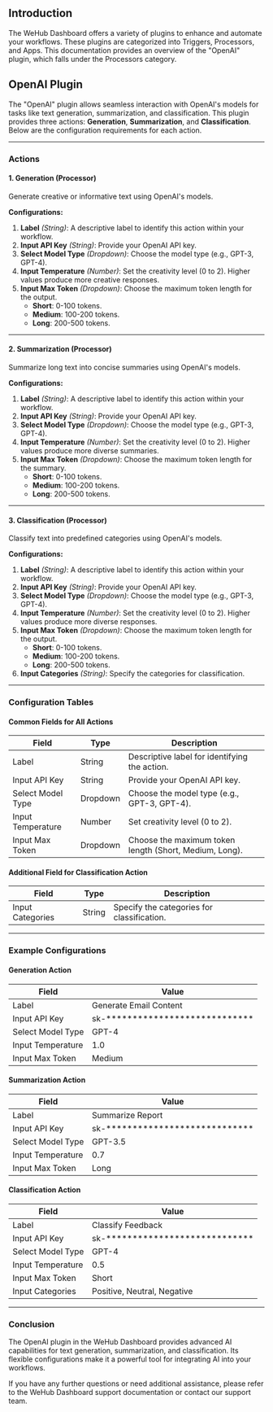 
## Introduction
The WeHub Dashboard offers a variety of plugins to enhance and automate your workflows. These plugins are categorized into Triggers, Processors, and Apps. This documentation provides an overview of the "OpenAI" plugin, which falls under the Processors category.

## OpenAI Plugin
The "OpenAI" plugin allows seamless interaction with OpenAI's models for tasks like text generation, summarization, and classification. This plugin provides three actions: **Generation**, **Summarization**, and **Classification**. Below are the configuration requirements for each action.

---

### **Actions**

#### **1. Generation (Processor)**
Generate creative or informative text using OpenAI's models.

**Configurations:**
1. **Label** *(String)*: A descriptive label to identify this action within your workflow.
2. **Input API Key** *(String)*: Provide your OpenAI API key.
3. **Select Model Type** *(Dropdown)*: Choose the model type (e.g., GPT-3, GPT-4).
4. **Input Temperature** *(Number)*: Set the creativity level (0 to 2). Higher values produce more creative responses.
5. **Input Max Token** *(Dropdown)*: Choose the maximum token length for the output.
   - **Short**: 0-100 tokens.
   - **Medium**: 100-200 tokens.
   - **Long**: 200-500 tokens.

---

#### **2. Summarization (Processor)**
Summarize long text into concise summaries using OpenAI's models.

**Configurations:**
1. **Label** *(String)*: A descriptive label to identify this action within your workflow.
2. **Input API Key** *(String)*: Provide your OpenAI API key.
3. **Select Model Type** *(Dropdown)*: Choose the model type (e.g., GPT-3, GPT-4).
4. **Input Temperature** *(Number)*: Set the creativity level (0 to 2). Higher values produce more diverse summaries.
5. **Input Max Token** *(Dropdown)*: Choose the maximum token length for the summary.
   - **Short**: 0-100 tokens.
   - **Medium**: 100-200 tokens.
   - **Long**: 200-500 tokens.

---

#### **3. Classification (Processor)**
Classify text into predefined categories using OpenAI's models.

**Configurations:**
1. **Label** *(String)*: A descriptive label to identify this action within your workflow.
2. **Input API Key** *(String)*: Provide your OpenAI API key.
3. **Select Model Type** *(Dropdown)*: Choose the model type (e.g., GPT-3, GPT-4).
4. **Input Temperature** *(Number)*: Set the creativity level (0 to 2). Higher values produce more diverse responses.
5. **Input Max Token** *(Dropdown)*: Choose the maximum token length for the output.
   - **Short**: 0-100 tokens.
   - **Medium**: 100-200 tokens.
   - **Long**: 200-500 tokens.
6. **Input Categories** *(String)*: Specify the categories for classification.

---

### **Configuration Tables**

#### Common Fields for All Actions
| Field                | Type      | Description                                           |
|----------------------|-----------|-------------------------------------------------------|
| Label                | String    | Descriptive label for identifying the action.         |
| Input API Key        | String    | Provide your OpenAI API key.                         |
| Select Model Type    | Dropdown  | Choose the model type (e.g., GPT-3, GPT-4).          |
| Input Temperature    | Number    | Set creativity level (0 to 2).                       |
| Input Max Token      | Dropdown  | Choose the maximum token length (Short, Medium, Long).|

#### Additional Field for Classification Action
| Field                | Type      | Description                                           |
|----------------------|-----------|-------------------------------------------------------|
| Input Categories     | String    | Specify the categories for classification.           |

---

### **Example Configurations**

#### Generation Action
| Field                | Value                           |
|----------------------|---------------------------------|
| Label                | Generate Email Content          |
| Input API Key        | sk-**************************** |
| Select Model Type    | GPT-4                           |
| Input Temperature    | 1.0                             |
| Input Max Token      | Medium                          |

#### Summarization Action
| Field                | Value                           |
|----------------------|---------------------------------|
| Label                | Summarize Report               |
| Input API Key        | sk-**************************** |
| Select Model Type    | GPT-3.5                        |
| Input Temperature    | 0.7                             |
| Input Max Token      | Long                            |

#### Classification Action
| Field                | Value                           |
|----------------------|---------------------------------|
| Label                | Classify Feedback              |
| Input API Key        | sk-**************************** |
| Select Model Type    | GPT-4                           |
| Input Temperature    | 0.5                             |
| Input Max Token      | Short                           |
| Input Categories     | Positive, Neutral, Negative     |

---

### **Conclusion**
The OpenAI plugin in the WeHub Dashboard provides advanced AI capabilities for text generation, summarization, and classification. Its flexible configurations make it a powerful tool for integrating AI into your workflows.

If you have any further questions or need additional assistance, please refer to the WeHub Dashboard support documentation or contact our support team.
